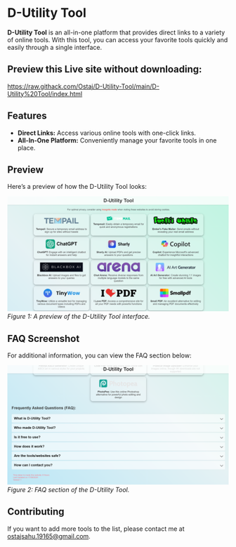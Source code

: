 # D-Utility Tool

**D-Utility Tool** is an all-in-one platform that provides direct links to a variety of online tools. With this tool, you can access your favorite tools quickly and easily through a single interface.

## Preview this Live site without downloading:
https://raw.githack.com/Ostaj/D-Utility-Tool/main/D-Utility%20Tool/index.html


## Features

- **Direct Links:** Access various online tools with one-click links.
- **All-In-One Platform:** Conveniently manage your favorite tools in one place.

## Preview

Here’s a preview of how the D-Utility Tool looks:

![Preview](D-Utility%20Tool/Screenshots/1.png)
*Figure 1: A preview of the D-Utility Tool interface.*

## FAQ Screenshot

For additional information, you can view the FAQ section below:

![FAQ Screenshot](D-Utility%20Tool/Screenshots/2.png)
*Figure 2: FAQ section of the D-Utility Tool.*

## Contributing

If you want to add more tools to the list, please contact me at [ostajsahu.19165@gmail.com](mailto:ostajsahu.19165@gmail.com).

